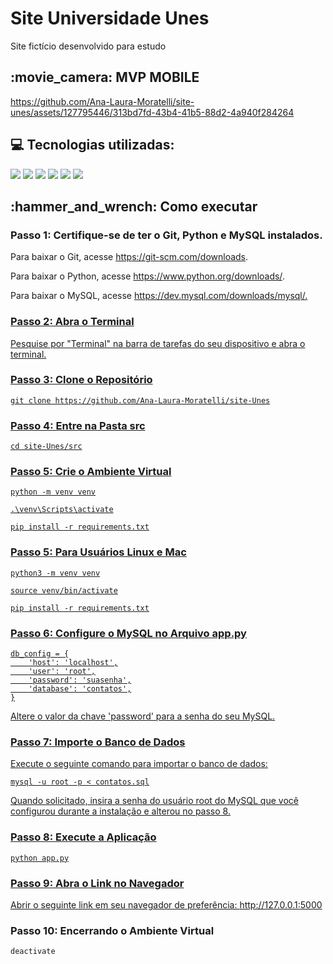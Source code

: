 <h1>Site Universidade Unes</h1>
Site fictício desenvolvido para estudo

<h2>:movie_camera: MVP MOBILE</h2>

https://github.com/Ana-Laura-Moratelli/site-unes/assets/127795446/313bd7fd-43b4-41b5-88d2-4a940f284264


<h2>💻 Tecnologias utilizadas: </h2>

<div>
    <img src="https://img.shields.io/badge/HTML5-239120?style=for-the-badge&logo=html5&logoColor=white&color=045FB4" />
    <img src="https://img.shields.io/badge/CSS3-239120?&style=for-the-badge&logo=css3&logoColor=white&color=045FB4" />
    <img src="https://img.shields.io/badge/Bootstrap-239120?&style=for-the-badge&logo=bootstrap&logoColor=white&color=045FB4" />
    <img src="https://img.shields.io/badge/Flask-000000?style=for-the-badge&logo=flask&logoColor=white&color=045FB4" />
    <img src="https://img.shields.io/badge/Python-3776AB?style=for-the-badge&logo=python&logoColor=white&color=045FB4" />
    <img src="https://img.shields.io/badge/Mysql-000000?style=for-the-badge&logo=mysql&logoColor=white&color=045FB4"/>

    
</div>
<h2>:hammer_and_wrench: Como executar</h2>

  <h3>Passo 1: Certifique-se de ter o Git, Python e MySQL instalados.</h3>
    <p>Para baixar o Git, acesse <a href="https://git-scm.com/downloads">https://git-scm.com/downloads</a>.</p>
    <p>Para baixar o Python, acesse <a href="https://www.python.org/downloads/">https://www.python.org/downloads/</a>.</p>
    <p>Para baixar o MySQL, acesse <a href="https://dev.mysql.com/downloads/mysql/"</a>https://dev.mysql.com/downloads/mysql/.</p>
  <h3>Passo 2: Abra o Terminal</h3>
  <p>Pesquise por "Terminal" na barra de tarefas do seu dispositivo e abra o terminal.</p>

  <h3>Passo 3: Clone o Repositório</h3>
  <pre><code>git clone https://github.com/Ana-Laura-Moratelli/site-Unes</code></pre>

  <h3>Passo 4: Entre na Pasta src</h3>
  <pre><code>cd site-Unes/src</code></pre>

  <h3>Passo 5: Crie o Ambiente Virtual</h3>
  <pre><code>python -m venv venv</code></pre>
  <pre><code>.\venv\Scripts\activate</code></pre>
  <pre><code>pip install -r requirements.txt</code></pre>

  <h3>Passo 5: Para Usuários Linux e Mac</h3>
  <pre><code>python3 -m venv venv</code></pre>
  <pre><code>source venv/bin/activate</code></pre>
  <pre><code>pip install -r requirements.txt</code></pre>

  <h3>Passo 6: Configure o MySQL no Arquivo app.py</h3>
<pre><code>db_config = {
    'host': 'localhost',
    'user': 'root',
    'password': 'suasenha',
    'database': 'contatos',
}
</code></pre>
<p>Altere o valor da chave 'password' para a senha do seu MySQL.

<h3>Passo 7: Importe o Banco de Dados</h3>
<p>Execute o seguinte comando para importar o banco de dados:</p>
<pre><code>mysql -u root -p < contatos.sql</code></pre>
<p>Quando solicitado, insira a senha do usuário root do MySQL que você configurou durante a instalação e alterou no passo 8.</p>

  <h3>Passo 8: Execute a Aplicação</h3>
  <pre><code>python app.py</code></pre>

  <h3>Passo 9: Abra o Link no Navegador</h3>
  <p>Abrir o seguinte link em seu navegador de preferência: <a href="http://127.0.0.1:5000">http://127.0.0.1:5000</a></p>

  <h3>Passo 10: Encerrando o Ambiente Virtual</h3>
  <pre><code>deactivate</code></pre>
